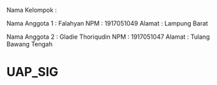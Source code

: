 Nama Kelompok :

Nama Anggota 1 		: Falahyan 
NPM														: 1917051049
Alamat											: Lampung Barat

Nama Anggota 2 		: Gladie Thoriqudin
NPM														: 1917051047
Alamat											: Tulang Bawang Tengah


# UAP_SIG
 

